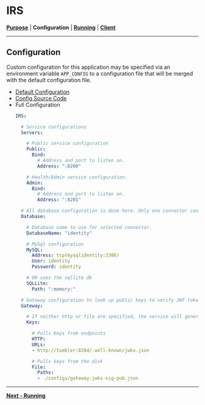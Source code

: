# IRS
**[Purpose](README.md)** | **Configuration** | **[Running](RUNNING.md)** | **[Client](../pkg/client/README.md)**

---

## Configuration
Custom configuration for this application may be specified via an environment variable `APP_CONFIG` to a configuration file that will be merged with the default configuration file.

- [Default Configuration](../configs/config.default.yml)
- [Config Source Code](../pkg/service/model_config.go)
- Full Configuration
  ```yaml
  IRS:

    # Service configurations
    Servers:

      # Public service configuration
      Public:
        Bind:
          # Address and port to listen on.
          Address: ":8200"

      # Health/Admin service configuration.
      Admin:
        Bind:
          # Address and port to listen on.
          Address: ":8201"

    # All database configuration is done here. Only one connector can be configured.
    Database:

      # Database name to use for selected connector.
      DatabaseName: "identity"

      # MySql configuration
      MySQL:  
        Address: tcp(mysqlidentity:3306)
        User: identity
        Password: identity

      # OR uses the sqllite db
      SQLLite:
        Path: ":memory:"

    # Gateway configuration to look up public keys to verify JWT tokens.
    Gateway:

      # If neither http or file are specified, the service will generate random keys
      Keys:

        # Pulls Keys from endpoints
        HTTP:
        URLs:
        - http://tumbler:8204/.well-known/jwks.json

        # Pulls keys from the disk
        File:
          Paths: 
          - ./configs/gateway-jwks-sig-pub.json

  ```

---
**[Next - Running](RUNNING.md)**